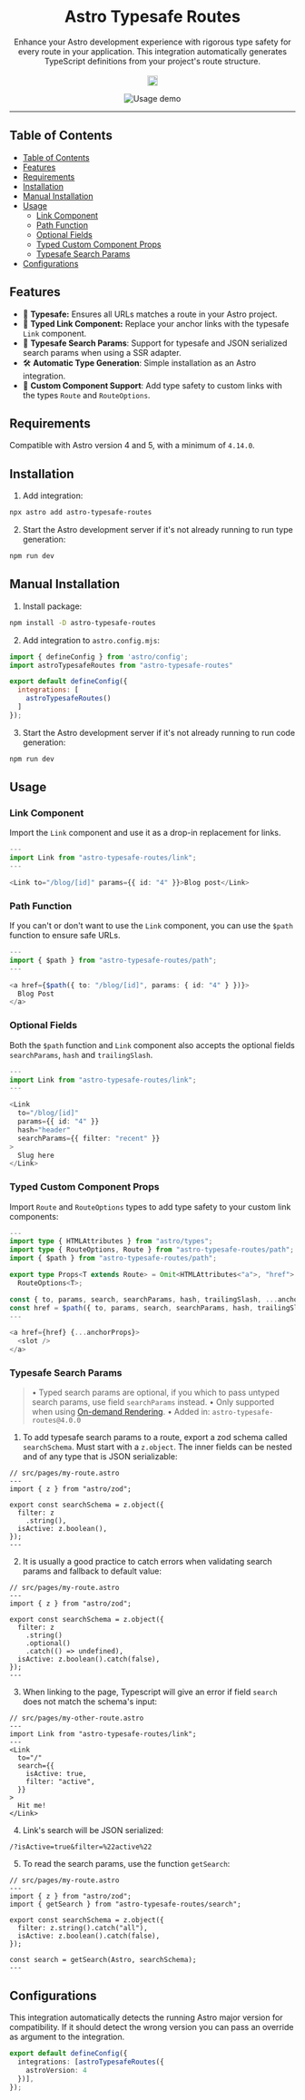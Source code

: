 <h1 align="center">Astro Typesafe Routes</h1>
<p align="center">
  Enhance your Astro development experience with rigorous type safety for every route in your application. This integration automatically generates TypeScript definitions from your project's route structure.
  <br />
  <br />
  <a href="https://badge.fury.io/js/astro-typesafe-routes"><img src="https://badge.fury.io/js/astro-typesafe-routes.svg?icon=si%3Anpm" alt="npm version" height="18"></a>
</p>

<div align="center">
  <img src="https://i.ibb.co/g3k4NfN/ezgif-4-b7d48fa603.gif" alt="Usage demo">
</div>

---
## Table of Contents
- [Table of Contents](#table-of-contents)
- [Features](#features)
- [Requirements](#requirements)
- [Installation](#installation)
- [Manual Installation](#manual-installation)
- [Usage](#usage)
  - [Link Component](#link-component)
  - [Path Function](#path-function)
  - [Optional Fields](#optional-fields)
  - [Typed Custom Component Props](#typed-custom-component-props)
  - [Typesafe Search Params](#typesafe-search-params)
- [Configurations](#configurations)


## Features
* 🛟 **Typesafe:** Ensures all URLs matches a route in your Astro project.
* 🔗 **Typed Link Component:** Replace your anchor links with the typesafe `Link` component.
* 🔎 **Typesafe Search Params**: Support for typesafe and JSON serialized search params when using a SSR adapter.
* 🛠️ **Automatic Type Generation**: Simple installation as an Astro integration.
* 🧩 **Custom Component Support**: Add type safety to custom links with the types `Route` and `RouteOptions`.

## Requirements
Compatible with Astro version 4 and 5, with a minimum of `4.14.0`.

## Installation
1. Add integration:
```bash
npx astro add astro-typesafe-routes
```
2. Start the Astro development server if it's not already running to run type generation:
```bash
npm run dev
```

## Manual Installation
1. Install package:
```sh
npm install -D astro-typesafe-routes
```
2. Add integration to `astro.config.mjs`:
```javascript
import { defineConfig } from 'astro/config';
import astroTypesafeRoutes from "astro-typesafe-routes"

export default defineConfig({
  integrations: [
    astroTypesafeRoutes()
  ]
});
```
3. Start the Astro development server if it's not already running to run code generation:
```bash
npm run dev
```


## Usage
### Link Component
Import the `Link` component and use it as a drop-in replacement for links.
```typescript
---
import Link from "astro-typesafe-routes/link";
---

<Link to="/blog/[id]" params={{ id: "4" }}>Blog post</Link>
```

### Path Function
If you can't or don't want to use the `Link` component, you can use the `$path` function to ensure safe URLs.
```typescript
---
import { $path } from "astro-typesafe-routes/path";
---

<a href={$path({ to: "/blog/[id]", params: { id: "4" } })}>
  Blog Post
</a>
```

### Optional Fields
Both the `$path` function and `Link` component also accepts the optional fields `searchParams`, `hash` and `trailingSlash`.

```typescript
---
import Link from "astro-typesafe-routes/link";
---

<Link
  to="/blog/[id]"
  params={{ id: "4" }}
  hash="header"
  searchParams={{ filter: "recent" }}
>
  Slug here
</Link>
```

### Typed Custom Component Props
Import `Route` and `RouteOptions` types to add type safety to your custom link components:

```typescript
---
import type { HTMLAttributes } from "astro/types";
import type { RouteOptions, Route } from "astro-typesafe-routes/path";
import { $path } from "astro-typesafe-routes/path";

export type Props<T extends Route> = Omit<HTMLAttributes<"a">, "href"> &
  RouteOptions<T>;

const { to, params, search, searchParams, hash, trailingSlash, ...anchorProps } = Astro.props;
const href = $path({ to, params, search, searchParams, hash, trailingSlash });
---

<a href={href} {...anchorProps}>
  <slot />
</a>
```

### Typesafe Search Params
> • Typed search params are optional, if you which to pass untyped search params, use field `searchParams` instead.
> • Only supported when using [On-demand Rendering](https://docs.astro.build/en/guides/on-demand-rendering/).
> • Added in: `astro-typesafe-routes@4.0.0`

1. To add typesafe search params to a route, export a zod schema called `searchSchema`. Must start with a `z.object`. The inner fields can be nested and of any type that is JSON serializable:
```tsx
// src/pages/my-route.astro
---
import { z } from "astro/zod";

export const searchSchema = z.object({
  filter: z
    .string(),
  isActive: z.boolean(),
});
---
```
2. It is usually a good practice to catch errors when validating search params and fallback to default value:
```tsx
// src/pages/my-route.astro
---
import { z } from "astro/zod";

export const searchSchema = z.object({
  filter: z
    .string()
    .optional()
    .catch(() => undefined),
  isActive: z.boolean().catch(false),
});
---
```

3. When linking to the page, Typescript will give an error if field `search` does not match the schema's input:
```tsx
// src/pages/my-other-route.astro
---
import Link from "astro-typesafe-routes/link";
---
<Link
  to="/"
  search={{
    isActive: true,
    filter: "active",
  }}
>
  Hit me!
</Link>

```
4. Link's search will be JSON serialized:
```
/?isActive=true&filter=%22active%22
```
5. To read the search params, use the function `getSearch`:
```tsx
// src/pages/my-route.astro
---
import { z } from "astro/zod";
import { getSearch } from "astro-typesafe-routes/search";

export const searchSchema = z.object({
  filter: z.string().catch("all"),
  isActive: z.boolean().catch(false),
});

const search = getSearch(Astro, searchSchema);
---
```

## Configurations
This integration automatically detects the running Astro major version for compatibility. If it should detect the wrong version you can pass an override as argument to the integration.
```typescript
export default defineConfig({
  integrations: [astroTypesafeRoutes({
    astroVersion: 4
  })],
});
```
